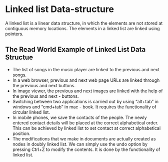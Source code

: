 # Linked list Data-structure

A linked list is a linear data structure, in which the elements are not stored at contiguous memory locations. The elements in a linked list are linked using pointers.

## The Read World Example of Linked List Data Structue

- The list of songs in the music player are linked to the previous and next songs.
- In a web browser, previous and next web page URLs are linked through the previous and next buttons.
- In image viewer, the previous and next images are linked with the help of the previous and next - buttons.
- Switching between two applications is carried out by using “alt+tab” in windows and “cmd+tab” in mac - book. It requires the functionality of circular linked list.
- In mobile phones, we save the contacts of the people. The newly entered contact details will be placed at the correct alphabetical order. This can be achieved by linked list to set contact at correct alphabetical position.
- The modifications that we make in documents are actually created as nodes in doubly linked list. We can simply use the undo option by pressing Ctrl+Z to modify the contents. It is done by the functionality of linked list.
